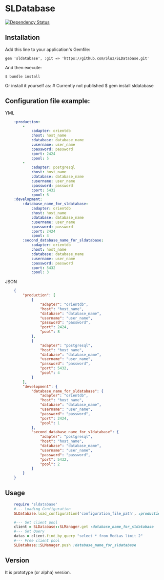 # SLDatabase
[![Dependency Status](https://gemnasium.com/Sluz/SLDatabase.svg)](https://gemnasium.com/Sluz/SLDatabase)
## Installation

Add this line to your application's Gemfile:

    gem 'sldatabase', :git => 'https://github.com/Sluz/SLDatabase.git'

And then execute:

    $ bundle install

Or install it yourself as:
    # Currently not published
    $ gem install sldatabase 

## Configuration file example:
YML
```yml
    :production:
        -
            :adapter: orientdb
            :host: host_name
            :database: database_name
            :username: user_name
            :password: password
            :port: 2424
            :pool: 5
        -
            :adapter: postgresql
            :host: host_name
            :database: database_name
            :username: user_name
            :password: password
            :port: 5432
            :pool: 6
    :development:
        :database_name_for_sldatabase:
            :adapter: orientdb
            :host: host_name
            :database: database_name
            :username: user_name
            :password: password
            :port: 2424
            :pool: 4
        :second_database_name_for_sldatabase:
            :adapter: orientdb
            :host: host_name
            :database: database_name
            :username: user_name
            :password: password
            :port: 5432
            :pool: 3
```
JSON
```json
    {
        "production": [
            {
                "adapter": "orientdb",
                "host": "host_name",
                "database": "database_name",
                "username": "user_name",
                "password": "password",
                "port": 2424,
                "pool": 8
            },
            {
                "adapter": "postgresql",
                "host": "host_name",
                "database": "database_name",
                "username": "user_name",
                "password": "password",
                "port": 5432,
                "pool": 4
            }
        ],
        "development": {
            "database_name_for_sldatabase": {
                "adapter": "orientdb",
                "host": "host_name",
                "database": "database_name",
                "username": "user_name",
                "password": "password",
                "port": 2424,
                "pool": 1
            },
            "second_database_name_for_sldatabase": {
                "adapter": "postgresql",
                "host": "host_name",
                "database": "database_name",
                "username": "user_name",
                "password": "password",
                "port": 5432,
                "pool": 2
            }
        }
    }
```
## Usage

```ruby
    require 'sldatabase'
    #--- Loading Configuration
    SLDatabase.load_configuration('configuration_file_path', :production)

    #--- Get client pool
    client = SLDatabase::SLManager.get :database_name_for_sldatabase
    #--- Get Query
    datas = client.find_by_query "select * from Medias limit 2"
    #--- Free client pool
    SLDatabase::SLManager.push :database_name_for_sldatabase
```

## Version
 It is prototype (or alpha) version.


